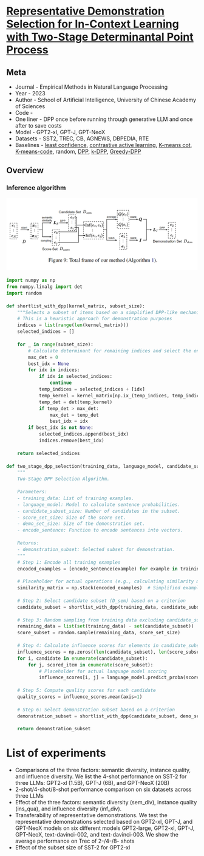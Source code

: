 # [Representative Demonstration Selection for In-Context Learning with Two-Stage Determinantal Point Process](https://aclanthology.org/2023.emnlp-main.331.pdf)

## Meta

* Journal - Empirical Methods in Natural Language Processing
* Year - 2023
* Author - School of Artificial Intelligence, University of Chinese Academy of Sciences
* Code - 
* One liner - DPP once before running through generative LLM and once after to save costs
* Model - GPT2-xl, GPT-J, GPT-NeoX
* Datasets - SST2, TREC, CB, AGNEWS, DBPEDIA, RTE
* Baselines - [least confidence](https://arxiv.org/pdf/1906.11829.pdf), [contrastive active learning](https://arxiv.org/pdf/2109.03764.pdf), [K-means cot](https://arxiv.org/abs/2210.03493), [K-means-code](https://arxiv.org/abs/2304.07575), random, [DPP](https://arxiv.org/abs/2212.06800), [k-DPP](https://icml.cc/2011/papers/611_icmlpaper.pdf), [Greedy-DPP](https://proceedings.neurips.cc/paper_files/paper/2018/file/dbbf603ff0e99629dda5d75b6f75f966-Paper.pdf)

## Overview

### Inference algorithm

![ddpp_algo_1](ddpp_algo_1.png)

```python
import numpy as np
from numpy.linalg import det
import random

def shortlist_with_dpp(kernel_matrix, subset_size):
    """Selects a subset of items based on a simplified DPP-like mechanism."""
    # This is a heuristic approach for demonstration purposes
    indices = list(range(len(kernel_matrix)))
    selected_indices = []
    
    for _ in range(subset_size):
        # Calculate determinant for remaining indices and select the one that maximizes it
        max_det = 0
        best_idx = None
        for idx in indices:
            if idx in selected_indices:
                continue
            temp_indices = selected_indices + [idx]
            temp_kernel = kernel_matrix[np.ix_(temp_indices, temp_indices)]
            temp_det = det(temp_kernel)
            if temp_det > max_det:
                max_det = temp_det
                best_idx = idx
        if best_idx is not None:
            selected_indices.append(best_idx)
            indices.remove(best_idx)
    
    return selected_indices

def two_stage_dpp_selection(training_data, language_model, candidate_subset_size, score_set_size, demo_set_size, encode_sentence):
    """
    Two-Stage DPP Selection Algorithm.

    Parameters:
    - training_data: List of training examples.
    - language_model: Model to calculate sentence probabilities.
    - candidate_subset_size: Number of candidates in the subset.
    - score_set_size: Size of the score set.
    - demo_set_size: Size of the demonstration set.
    - encode_sentence: Function to encode sentences into vectors.

    Returns:
    - demonstration_subset: Selected subset for demonstration.
    """
    # Step 1: Encode all training examples
    encoded_examples = [encode_sentence(example) for example in training_data]

    # Placeholder for actual operations (e.g., calculating similarity matrix)
    similarity_matrix = np.stack(encoded_examples)  # Simplified example

    # Step 2: Select candidate subset (D_sem) based on a criterion
    candidate_subset = shortlist_with_dpp(training_data, candidate_subset_size)

    # Step 3: Random sampling from training data excluding candidate_subset
    remaining_data = list(set(training_data) - set(candidate_subset))
    score_subset = random.sample(remaining_data, score_set_size)

    # Step 4: Calculate influence scores for elements in candidate_subset
    influence_scores = np.zeros((len(candidate_subset), len(score_subset)))
    for i, candidate in enumerate(candidate_subset):
        for j, scored_item in enumerate(score_subset):
            # Placeholder for actual language model scoring
            influence_scores[i, j] = language_model.predict_proba(scored_item) - language_model.predict_proba(candidate, scored_item)

    # Step 5: Compute quality scores for each candidate
    quality_scores = influence_scores.mean(axis=1)

    # Step 6: Select demonstration subset based on a criterion
    demonstration_subset = shortlist_with_dpp(candidate_subset, demo_set_size)

    return demonstration_subset
```

# List of experiments

* Comparisons of the three factors: semantic diversity, instance quality, and influence diversity. We list the
4-shot performance on SST-2 for three LLMs: GPT2-xl (1.5B), GPT-J (6B), and GPT-NeoX (20B)
* 2-shot/4-shot/8-shot performance comparison on six datasets across three LLMs
* Effect of the three factors: semantic diversity (sem_div), instance quality (ins_qua), and influence diversity (inf_div).
* Transferability of representative demonstrations. We test the representative demonstrations selected based on GPT2-xl, GPT-J, and GPT-NeoX models on six different models GPT2-large, GPT2-xl, GPT-J, GPT-NeoX, text-davinci-002, and text-davinci-003. We show the average performance on Trec of 2-/4-/8- shots
* Effect of the subset size of SST-2 for GPT2-xl
